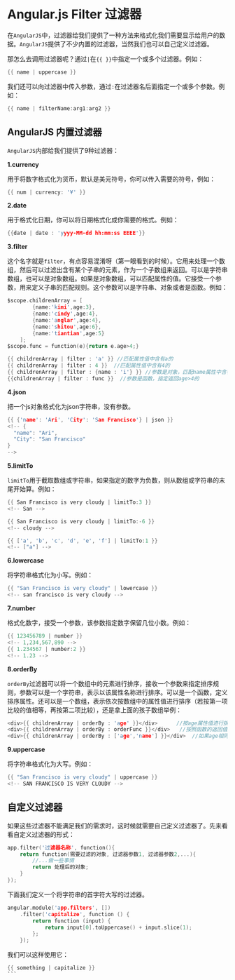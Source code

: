 Angular.js Filter 过滤器
========

在`AngularJS`中，过滤器给我们提供了一种方法来格式化我们需要显示给用户的数据。`AngularJS`提供了不少内置的过滤器，当然我们也可以自己定义过滤器。

那怎么去调用过滤器呢？通过`|`在`{{ }}`中指定一个或多个过滤器。例如：

```c
{{ name | uppercase }}
```

我们还可以向过滤器中传入参数，通过`:`在过滤器名后面指定一个或多个参数。例如：

```c
{{ name | filterName:arg1:arg2 }}
```

## AngularJS 内置过滤器

`AngularJS`内部给我们提供了9种过滤器：

**1.currency**

用于将数字格式化为货币，默认是美元符号，你可以传入需要的符号，例如：

```c
{{ num | currency: '¥' }}
```

 **2.date**

用于格式化日期，你可以将日期格式化成你需要的格式。例如：

```c
{{date | date : 'yyyy-MM-dd hh:mm:ss EEEE'}}
```

**3.filter**

这个名字就是`filter`，有点容易混淆呀（第一眼看到的时候）。它用来处理一个数组，然后可以过滤出含有某个子串的元素，作为一个子数组来返回。可以是字符串数组，也可以是对象数组。如果是对象数组，可以匹配属性的值。它接受一个参数，用来定义子串的匹配规则。这个参数可以是字符串、对象或者是函数。例如：

```c
$scope.childrenArray = [
        {name:'kimi',age:3},
        {name:'cindy',age:4},
        {name:'anglar',age:4},
        {name:'shitou',age:6},
        {name:'tiantian',age:5}
    ];
$scope.func = function(e){return e.age>4;}

{{ childrenArray | filter : 'a' }} //匹配属性值中含有a的
{{ childrenArray | filter : 4 }}  //匹配属性值中含有4的
{{ childrenArray | filter : {name : 'i'} }} //参数是对象，匹配name属性中含有i的
{{childrenArray | filter : func }}  //参数是函数，指定返回age>4的
```

**4.json**

把一个js对象格式化为json字符串，没有参数。

```c
{{ {'name': 'Ari', 'City': 'San Francisco'} | json }}
<!-- {
  "name": "Ari",
  "City": "San Francisco"
}
-->
```

**5.limitTo**

`limitTo`用于截取数组或字符串，如果指定的数字为负数，则从数组或字符串的末尾开始算。例如：

```c
{{ San Francisco is very cloudy | limitTo:3 }}
<!-- San -->

{{ San Francisco is very cloudy | limitTo:-6 }}
<!-- cloudy -->

{{ ['a', 'b', 'c', 'd', 'e', 'f'] | limitTo:1 }}
<!-- ["a"] -->
```

**6.lowercase**

将字符串格式化为小写。例如：

```c
{{ "San Francisco is very cloudy" | lowercase }}
<!-- san francisco is very cloudy -->
```

**7.number**

格式化数字，接受一个参数，该参数指定数字保留几位小数。例如：

```c
{{ 123456789 | number }}
<!-- 1,234,567,890 -->
{{ 1.234567 | number:2 }}
<!-- 1.23 -->
```

**8.orderBy**

`orderBy`过滤器可以将一个数组中的元素进行排序，接收一个参数来指定排序规则，参数可以是一个字符串，表示以该属性名称进行排序。可以是一个函数，定义排序属性。还可以是一个数组，表示依次按数组中的属性值进行排序（若按第一项比较的值相等，再按第二项比较），还是拿上面的孩子数组举例：

```c
<div>{{ childrenArray | orderBy : 'age' }}</div>      //按age属性值进行排序，若是-age，则倒序
<div>{{ childrenArray | orderBy : orderFunc }}</div>   //按照函数的返回值进行排序
<div>{{ childrenArray | orderBy : ['age','name'] }}</div>  //如果age相同，按照name进行排序
```

**9.uppercase**

将字符串格式化为大写。例如：

```c
{{ "San Francisco is very cloudy" | uppercase }}
<!-- SAN FRANCISCO IS VERY CLOUDY -->
```

## 自定义过滤器

如果这些过滤器不能满足我们的需求时，这时候就需要自己定义过滤器了。先来看看自定义过滤器的形式：

```c
app.filter('过滤器名称', function(){
    return function(需要过滤的对象, 过滤器参数1, 过滤器参数2,...){
        //...做一些事情  
        return 处理后的对象;
    }
});
```

下面我们定义一个将字符串的首字符大写的过滤器。

```c
angular.module('app.filters', [])
	.filter('capitalize', function () {
		return function (input) {
			return input[0].toUppercase() + input.slice(1);
		};
	});
```

我们可以这样使用它：

````c
{{ something | capitalize }}
```



